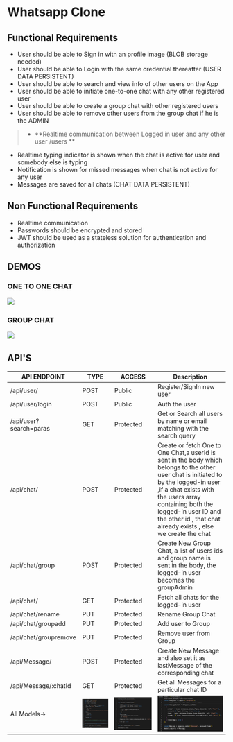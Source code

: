 # Whatsapp Clone

## Functional Requirements
-  User should be able to Sign in with an profile image (BLOB storage needed)
-   User should be able to Login with the same credential thereafter (USER DATA PERSISTENT)
-   User should be able to search and view info of other users on the App
-   User should be able to initiate one-to-one chat with any other registered user
-  User should be able to create a group chat with other registered users
-  User should be able to remove other users from the group chat if he is the ADMIN
> -   **Realtime communication between Logged in user and any other user /users **
-  Realtime typing indicator is shown when the chat is active for user and somebody else is typing
-  Notification is shown for missed messages when chat is not active for any user
-  Messages are saved for all chats (CHAT DATA PERSISTENT)

## Non Functional Requirements
-  Realtime communication
-  Passwords should be encrypted and stored
-  JWT should be used as a stateless solution for authentication and authorization

## DEMOS
### ONE TO ONE CHAT
![](./one-to-one.gif)
### GROUP CHAT
![](./group-chat.gif)

## API'S
| API ENDPOINT  | TYPE  | ACCESS  | Description                  |
|---------------|-------|---------|------------------------------|
| /api/user/    | POST  | Public  | Register/SignIn new user    |
| /api/user/login| POST  | Public  | Auth the user    |
| /api/user?search=paras    | GET  | Protected  | Get or Search all users by name or email matching with the search query  |
| /api/chat/|  POST | Protected  |  Create or fetch One to One Chat,a userId is sent in the body which belongs to the other user chat is initiated to by the logged-in user ,if a chat exists with the users array containing both the logged-in user ID and the other id , that chat already exists , else we create the chat   |
| /api/chat/group| POST  | Protected  |   Create New Group Chat, a list of users ids and group name is sent in the body, the logged-in user becomes the groupAdmin  |
| /api/chat/|  GET |  Protected |    Fetch all chats for the logged-in user |
| /api/chat/rename|  PUT |  Protected |    Rename Group Chat |
| /api/chat/groupadd|  PUT |  Protected |   Add user to Group  |
| /api/chat/groupremove|  PUT | Protected  |   Remove user from Group  |
| /api/Message/    | POST  | Protected  | Create New Message and also set it as lastMessage of the corresponding chat    |
| /api/Message/:chatId    | GET  | Protected  | Get all Messages for a particular chat ID  |
| All Models-> |  ![](./images/2023-09-09-15-06-54.png)     |![](./images/2023-09-09-15-11-37.png)|![](./images/2023-09-09-15-18-42.png)|
